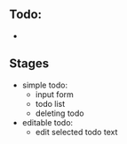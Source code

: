 ## Todo:
- 

## Stages
- simple todo:
  - input form
  - todo list
  - deleting todo
- editable todo:
    - edit selected todo text